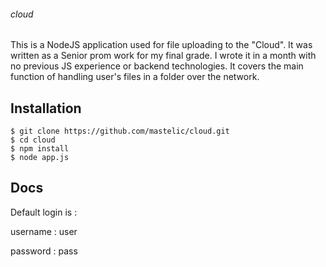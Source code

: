 ######  cloud

This is a NodeJS application used for file uploading to the "Cloud".
It was written as a Senior prom work for my final grade.
I wrote it in a month with no previous JS experience or backend technologies.
It covers the main function of handling user's files in a folder over the network.

## Installation

```
$ git clone https://github.com/mastelic/cloud.git
$ cd cloud
$ npm install
$ node app.js
```

## Docs

Default login is : 

  username : user
  
  password : pass
